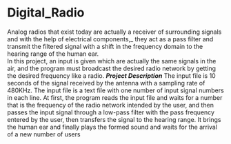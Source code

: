 # Digital_Radio

Analog radios that exist today are actually a receiver of surrounding signals and with the help of electrical components,_
they act as a pass filter and transmit the filtered signal with a shift in the frequency domain to the hearing range of the human ear.<br />
In this project, an input is given which are actually the same signals in the air,
and the program must broadcast the desired radio network by getting the desired frequency like a radio.
***Project Description***
The input file is 10 seconds of the signal received by the antenna with a sampling rate of 480KHz. The input file is a text file with one number of input signal numbers in each line. At first, the program reads the input file and waits for a number that is the frequency of the radio network intended by the user, and then passes the input signal through a low-pass filter with the pass frequency entered by the user, then transfers the signal to the hearing range. It brings the human ear and finally plays the formed sound and waits for the arrival of a new number of users

